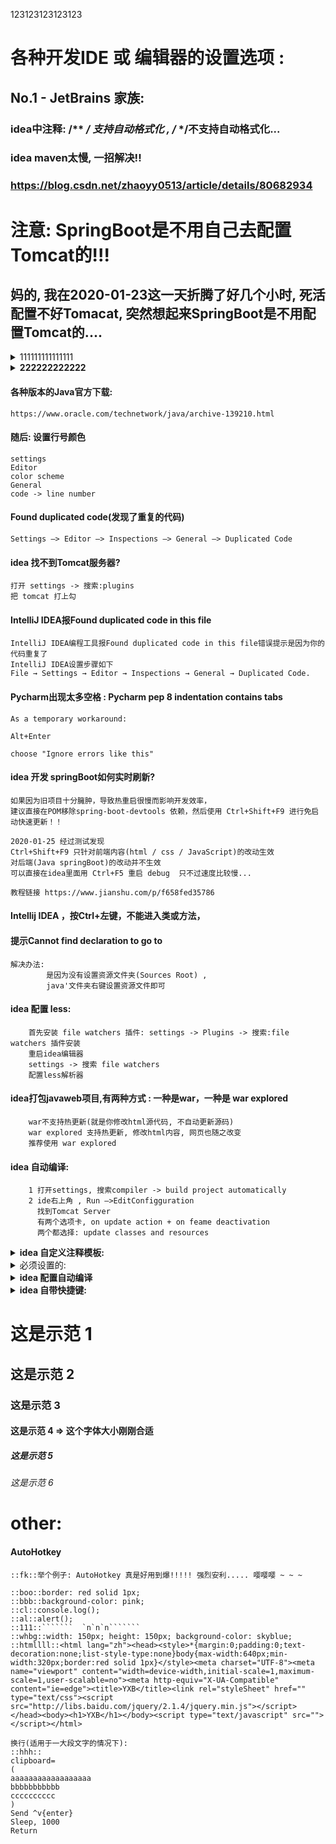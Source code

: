 ﻿
123123123123123


# 各种开发IDE 或 编辑器的设置选项 :

## No.1 - JetBrains 家族:

### idea中注释:  /** */ 支持自动格式化  ,  /* */不支持自动格式化...


### idea maven太慢, 一招解决!!
### https://blog.csdn.net/zhaoyy0513/article/details/80682934
	


# 注意: SpringBoot是不用自己去配置Tomcat的!!!
## 妈的, 我在2020-01-23这一天折腾了好几个小时, 死活配置不好Tomacat, 突然想起来SpringBoot是不用配置Tomcat的....




<details>
<summary>111111111111111</summary>

111111111111111
</details>



<details>
<summary><b>222222222222</b></summary>

2222222222222
</details>





#### 各种版本的Java官方下载:
```
https://www.oracle.com/technetwork/java/archive-139210.html

```


#### 随后: 设置行号颜色
```  
settings
Editor
color scheme
General
code -> line number
```


#### Found duplicated code(发现了重复的代码)
```  
Settings —> Editor —> Inspections —> General —> Duplicated Code

```


#### idea 找不到Tomcat服务器?
```  
打开 settings -> 搜索:plugins
把 tomcat 打上勾

```


#### IntelliJ IDEA报Found duplicated code in this file
```  
IntelliJ IDEA编程工具报Found duplicated code in this file错误提示是因为你的代码重复了
IntelliJ IDEA设置步骤如下
File → Settings → Editor → Inspections → General → Duplicated Code.
```



#### Pycharm出现太多空格 : Pycharm pep 8 indentation contains tabs
```  
As a temporary workaround:

Alt+Enter

choose "Ignore errors like this"

```



#### idea 开发 springBoot如何实时刷新?
```  
如果因为旧项目十分臃肿，导致热重启很慢而影响开发效率，
建议直接在POM移除spring-boot-devtools 依赖，然后使用 Ctrl+Shift+F9 进行免启动快速更新！！

2020-01-25 经过测试发现 
Ctrl+Shift+F9 只针对前端内容(html / css / JavaScript)的改动生效
对后端(Java springBoot)的改动并不生效
可以直接在idea里面用 Ctrl+F5 重启 debug  只不过速度比较慢...

教程链接 https://www.jianshu.com/p/f658fed35786	
```

	

#### Intellij IDEA ，按Ctrl+左键，不能进入类或方法，
#### 提示Cannot find declaration to go to
```  
解决办法:
		是因为没有设置资源文件夹(Sources Root) , 
		java'文件夹右键设置资源文件即可
```



#### idea 配置 less:
```  
	首先安装 file watchers 插件: settings -> Plugins -> 搜索:file watchers 插件安装
	重启idea编辑器
	settings -> 搜索 file watchers
	配置less解析器
```


#### idea打包javaweb项目,有两种方式 : 一种是war，一种是 war explored
```  
	war不支持热更新(就是你修改html源代码, 不自动更新源码)
	war explored 支持热更新, 修改html内容, 网页也随之改变
	推荐使用 war explored 
```



#### idea 自动编译:
```  
	1 打开settings, 搜索compiler -> build project automatically
	2 ide右上角 , Run –>EditConfigguration
	  找到Tomcat Server
	  有两个选项卡, on update action + on feame deactivation
	  两个都选择: update classes and resources
```


<details>
<summary><b>idea 自定义注释模板:</b></summary>

```  
settings
live templates
点击右边那个加号 弹出 live template
填写 // 
下面 template text 填写:  // $date$ $time$
点击 edit variables 
date选择 data()
time选择 time()
选择应用范围(一般是 Java 和 JavaScript)

最后, 在编辑过程中, 打出 // 然后按一下 Tap 键,
就会一键生成 // 2020/1/26 15:38
```
</details>





<details>
<summary>必须设置的:</summary>

```  
	快捷键 => settings -> keymap:
	关闭当前标签:
 	搜索: ctrl + F4 
	再然后搜索 close 设置快捷键

	在系统文件夹打开:
	show in explorer : Alt + E

	格式化代码:
	搜索: format
	设置为: shift + F


 	字体设置
	font



	忽略大小写自动提示:
	打开 setting -> 输入 Completion
	有一个 code Completion项目 点击去
	有个match case,  把那个钩去掉



	代码颜色:
	CTRL + alt + S 进入 settings 界面 -> 输入 color 
	常用的需要配置颜色的有:
	java
	JavaScript
	html
	css
	xml

	常用的有:
	//
	/* */
	/** */
	""

```
</details>





<details>
<summary><b>idea 配置自动编译</b></summary>

```  
首先:
	打开 setting 
	搜索: "Java compile" :
		找到: 'build project automatically' 打上勾 ;
		找到 "compile independent modules in parallel (may require larger heap size)" 打上勾;

在 idea 的右上角 , 有个 'edit configurations' 点击进去 (就是每次点击 Run/debug 的地方) , 
有个 'on update action'  ,
选择 : hot swap classes and update trigger file if failed
下面就选择: update classess and resouses

* 如果上述还是不行的话, 最后一招:
	按住 shift + alt + ctrl + /   会弹出一个对话框 , 选择: Registry 
	找到:
		comiler.perform.outputs.refresh.on.start
		compiler.automake.allow.when.app.running
	这两行打上勾

```
</details>




<details>
<summary><b>idea 自带快捷键: </b></summary>

```  
	1-- itar  
	生成for循环的快捷键:
		for (var i = 0; i < ii.length; i++) {
				const iiElement = ii[i];
		}

	2-- itin 
		for (var iiKey in ii) {
				
		}

	3-- fori
		for (var i = 0; i < ; i++) {
				
		}
	4-- cl -> console.log()  JavaScript
		需要自己去设置!!!  
		settings -> live Template
```
</details>

# 这是示范 1
## 这是示范 2
### 这是示范 3
#### 这是示范 4  => 这个字体大小刚刚合适
##### 这是示范 5
###### 这是示范 6




# other:

#### AutoHotkey
```  
::fk::举个例子: AutoHotkey 真是好用到爆!!!!! 强烈安利..... 嘤嘤嘤 ~ ~ ~

::boo::border: red solid 1px;
::bbb::background-color: pink;
::cl::console.log();
::al::alert();
::111::```````  `n`n`n```````
::whbg::width: 150px; height: 150px; background-color: skyblue;
::htmllll::<html lang="zh"><head><style>*{margin:0;padding:0;text-decoration:none;list-style-type:none}body{max-width:640px;min-width:320px;border:red solid 1px}</style><meta charset="UTF-8"><meta name="viewport" content="width=device-width,initial-scale=1,maximum-scale=1,user-scalable=no"><meta http-equiv="X-UA-Compatible" content="ie=edge"><title>YXB</title><link rel="styleSheet" href="" type="text/css"><script src="http://libs.baidu.com/jquery/2.1.4/jquery.min.js"></script></head><body><h1>YXB</h1></body><script type="text/javascript" src=""></script></html>

换行(适用于一大段文字的情况下):
::hhh::
clipboard=
(
aaaaaaaaaaaaaaaaaa
bbbbbbbbbbb
cccccccccc
)
Send ^v{enter}
Sleep, 1000
Return

```

